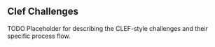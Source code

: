 ## Clef Challenges

TODO Placeholder for describing the CLEF-style challenges and their specific process flow.
